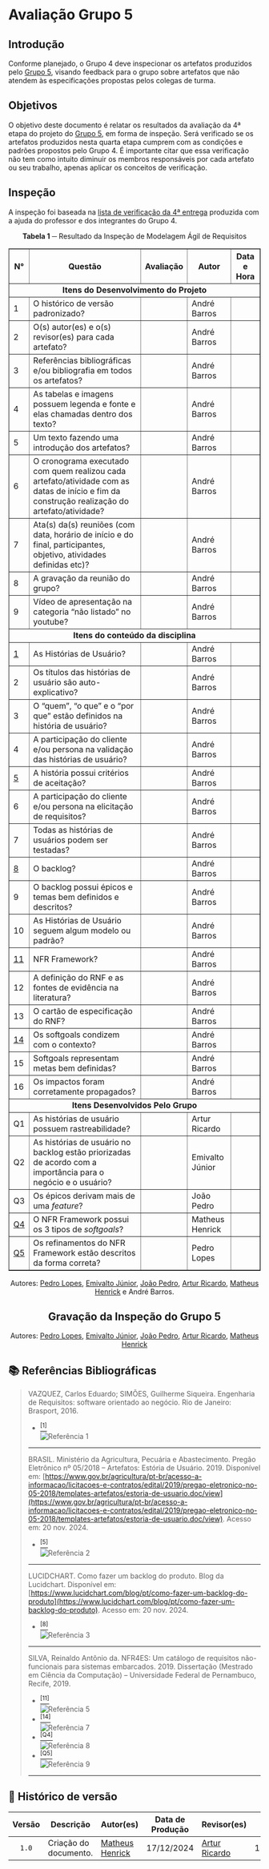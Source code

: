 # Avaliação Grupo 5

## Introdução

Conforme planejado, o Grupo 4 deve inspecionar os artefatos produzidos pelo [Grupo 5](https://github.com/Requisitos-de-Software/2024.2-TesouroDireto), visando feedback para o grupo sobre artefatos que não atendem às especificações propostas pelos colegas de turma.

## Objetivos

O objetivo deste documento é relatar os resultados da avaliação da 4ª etapa do projeto do [Grupo 5](https://github.com/Requisitos-de-Software/2024.2-TesouroDireto), em forma de inspeção. Será verificado se os artefatos produzidos nesta quarta etapa cumprem com as condições e padrões propostos pelo Grupo 4. É importante citar que essa verificação não tem como intuito diminuir os membros responsáveis por cada artefato ou seu trabalho, apenas aplicar os conceitos de verificação.

## Inspeção

A inspeção foi baseada na [lista de verificação da 4ª entrega](../../lista_verif/entrega4.md) produzida com a ajuda do professor e dos integrantes do Grupo 4.

<center>

**Tabela 1** ─ Resultado da Inspeção de Modelagem Ágil de Requisitos

<table border="1">
  <thead>
    <tr>
      <th>N°</th>
      <th>Questão</th>
      <th>Avaliação</th>
      <th>Autor</th>
      <th>Data e Hora</th>
    </tr>
  </thead>
  <tbody>
    <tr>
      <td colspan="5" style="text-align: center; font-weight: bold;">Itens do Desenvolvimento do Projeto</td>
    </tr>
    <tr>
      <td>1</td>
      <td>O histórico de versão padronizado?</td>
      <td></td>
      <td>André Barros</td>
      <td></td>
    </tr>
    <tr>
      <td>2</td>
      <td>O(s) autor(es) e o(s) revisor(es) para cada artefato?</td>
      <td></td>
      <td>André Barros</td>
      <td></td>
    </tr>
    <tr>
      <td>3</td>
      <td>Referências bibliográficas e/ou bibliografia em todos os artefatos?</td>
      <td></td>
      <td>André Barros</td>
      <td></td>
    </tr>
    <tr>
      <td>4</td>
      <td>As tabelas e imagens possuem legenda e fonte e elas chamadas dentro dos texto?</td>
      <td></td>
      <td>André Barros</td>
      <td></td>
    </tr>
    <tr>
      <td>5</td>
      <td>Um texto fazendo uma introdução dos artefatos?</td>
      <td></td>
      <td>André Barros</td>
      <td></td>
    </tr>
    <tr>
      <td>6</td>
      <td>O cronograma executado com quem realizou cada artefato/atividade com as datas de início e fim da construção realização do artefato/atividade?</td>
      <td></td>
      <td>André Barros</td>
      <td></td>
    </tr>
    <tr>
      <td>7</td>
      <td>Ata(s) da(s) reuniões (com data, horário de início e do final, participantes, objetivo, atividades definidas etc)?</td>
      <td></td>
      <td>André Barros</td>
      <td></td>
    </tr>
    <tr>
      <td>8</td>
      <td>A gravação da reunião do grupo?</td>
      <td></td>
      <td>André Barros</td>
      <td></td>
    </tr>
    <tr>
      <td>9</td>
      <td>Vídeo de apresentação na categoria “não listado” no youtube?</td>
      <td></td>
      <td>André Barros</td>
      <td></td>
    </tr>
  </tbody>
  <tbody>
    <tr>
      <td colspan="5" style="text-align: center; font-weight: bold;">Itens do conteúdo da disciplina</td>
    </tr>
    <tr>
      <td><a id="REF1" href="#anchor_1">1</a></td>
      <td>As Histórias de Usuário?</td>
      <td></td>
      <td>André Barros</td>
      <td></td>
    </tr>
    <tr>
      <td>2</td>
      <td>Os títulos das histórias de usuário são auto-explicativo?</td>
      <td></td>
      <td>André Barros</td>
      <td></td>
    </tr>
    <tr>
      <td>3</td>
      <td>O “quem”, “o que” e o “por que” estão definidos na história de usuário?</td>
      <td></td>
      <td>André Barros</td>
      <td></td>
    </tr>
    <tr>
      <td>4</td>
      <td>A participação do cliente e/ou persona na validação das histórias de usuário?</td>
      <td></td>
      <td>André Barros</td>
      <td></td>
    </tr>
    <tr>
      <td><a id="REF2" href="#anchor_2">5</a></td>
      <td>A história possui critérios de aceitação?</td>
      <td></td>
      <td>André Barros</td>
      <td></td>
    </tr>
    <tr>
      <td>6</td>
      <td>A participação do cliente e/ou persona na elicitação de requisitos?</td>
      <td></td>
      <td>André Barros</td>
      <td></td>
    </tr>
    <tr>
      <td>7</td>
      <td>Todas as histórias de usuários podem ser testadas?</td>
      <td></td>
      <td>André Barros</td>
      <td></td>
    </tr>
    <tr>
      <td><a id="REF3" href="#anchor_3">8</a></td>
      <td>O backlog?</td>
      <td></td>
      <td>André Barros</td>
      <td></td>
    </tr>
    <tr>
      <td>9</td>
      <td>O backlog possui épicos e temas bem definidos e descritos?</td>
      <td></td>
      <td>André Barros</td>
      <td></td>
    </tr>
    <tr>
      <td>10</td>
      <td>As Histórias de Usuário seguem algum modelo ou padrão?</td>
      <td></td>
      <td>André Barros</td>
      <td></td>
    </tr>
    <tr>
      <td><a id="REF5" href="#anchor_5">11</a></td>
      <td>NFR Framework?</td>
      <td></td>
      <td>André Barros</td>
      <td></td>
    </tr>
    <tr>
      <td>12</td>
      <td>A definição do RNF e as fontes de evidência na literatura?</td>
      <td></td>
      <td>André Barros</td>
      <td></td>
    </tr>
    <tr>
      <td>13</td>
      <td>O cartão de especificação do RNF?</td>
      <td></td>
      <td>André Barros</td>
      <td></td>
    </tr>
    <tr>
      <td><a id="REF7" href="#anchor_7">14</a></td>
      <td>Os softgoals condizem com o contexto?</td>
      <td></td>
      <td>André Barros</td>
      <td></td>
    </tr>
    <tr>
      <td>15</td>
      <td>Softgoals representam metas bem definidas?</td>
      <td></td>
      <td>André Barros</td>
      <td></td>
    </tr>
    <tr>
      <td>16</td>
      <td>Os impactos foram corretamente propagados?</td>
      <td></td>
      <td>André Barros</td>
      <td></td>
    </tr>
  </tbody>
  <tbody>
    <tr>
      <td colspan="5" style="text-align: center; font-weight: bold;">Itens Desenvolvidos Pelo Grupo</td>
    </tr>
    <tr>
      <td>Q1</td>
      <td>As histórias de usuário possuem rastreabilidade?</td>
      <td></td>
      <td>Artur Ricardo</td>
      <td></td>
    </tr>
    <tr>
      <td>Q2</td>
      <td>As histórias de usuário no backlog estão priorizadas de acordo com a importância para o negócio e o usuário?</td>
      <td></td>
      <td>Emivalto Júnior</td>
      <td></td>
    </tr>
    <tr>
      <td>Q3</td>
      <td>Os épicos derivam mais de uma <em>feature</em>?</td>
      <td></td>
      <td>João Pedro</td>
      <td></td>
    </tr>
    <tr>
      <td><a id="REF8" href="#anchor_8">Q4</a></td>
      <td>O NFR Framework possui os 3 tipos de <em>softgoals</em>?</td>
      <td></td>
      <td>Matheus Henrick</td>
      <td></td>
    </tr>
    <tr>
      <td><a id="REF9" href="#anchor_9">Q5</a></td>
      <td>Os refinamentos do NFR Framework estão descritos da forma correta?</td>
      <td></td>
      <td>Pedro Lopes</td>
      <td></td>
    </tr>
  </tbody>
</table>


</center>

<div align="center">
  <p>Autores: <a href="https://github.com/pLopess">Pedro Lopes</a>, <a href="https://github.com/EmivaltoJrr">Emivalto Júnior</a>, <a href="https://github.com/JoosPerro">João Pedro</a>, <a href="https://github.com/algorithmorphic">Artur Ricardo</a>, <a href="https://github.com/MatheusHenrickSantos">Matheus Henrick</a> e André Barros.</p>
</div>



<center>

## Gravação da Inspeção do Grupo 5

<incorporar>

</center>

<div align="center">
  <p>Autores: <a href="https://github.com/pLopess">Pedro Lopes</a>, <a href="https://github.com/EmivaltoJrr">Emivalto Júnior</a>, <a href="https://github.com/JoosPerro">João Pedro</a>, <a href="https://github.com/algorithmorphic">Artur Ricardo</a>, <a href="https://github.com/MatheusHenrickSantos">Matheus Henrick</a></p>
</div>



## 📚 Referências Bibliográficas

> VAZQUEZ, Carlos Eduardo; SIMÕES, Guilherme Siqueira. Engenharia de Requisitos: software orientado ao negócio. Rio de Janeiro: Brasport, 2016.
>
> - <a id="anchor_1" href="#REF1"><sup>[1]</sup></a><br>![Referência 1](../../referencias/entr4-historia-de-usuario.png)
>****
> BRASIL. Ministério da Agricultura, Pecuária e Abastecimento. Pregão Eletrônico nº 05/2018 – Artefatos: Estória de Usuário. 2019. Disponível em: [https://www.gov.br/agricultura/pt-br/acesso-a-informacao/licitacoes-e-contratos/edital/2019/pregao-eletronico-no-05-2018/templates-artefatos/estoria-de-usuario.doc/view](https://www.gov.br/agricultura/pt-br/acesso-a-informacao/licitacoes-e-contratos/edital/2019/pregao-eletronico-no-05-2018/templates-artefatos/estoria-de-usuario.doc/view). Acesso em: 20 nov. 2024.
>
> - <a id="anchor_2" href="#REF2"><sup>[5]</sup></a><br>![Referência 2](../../referencias/entr4-criterio-de-aceit-ex.png)
>****
> LUCIDCHART. Como fazer um backlog do produto. Blog da Lucidchart. Disponível em: [https://www.lucidchart.com/blog/pt/como-fazer-um-backlog-do-produto](https://www.lucidchart.com/blog/pt/como-fazer-um-backlog-do-produto). Acesso em: 20 nov. 2024.
>
> - <a id="anchor_3" href="#REF3"><sup>[8]</sup></a><br>![Referência 3](../../referencias/entr4-backlog.png)
>****
> SILVA, Reinaldo Antônio da. NFR4ES: Um catálogo de requisitos não-funcionais para sistemas embarcados. 2019. Dissertação (Mestrado em Ciência da Computação) – Universidade Federal de Pernambuco, Recife, 2019.
>
> - <a id="anchor_5" href="#REF5"><sup>[11]</sup></a><br>![Referência 5](../../referencias/entr4-nfr-framework.png)
> - <a id="anchor_7" href="#REF7"><sup>[14]</sup></a><br>![Referência 7](../../referencias/entr4-nfr-softgoals.png)
> - <a id="anchor_8" href="#REF8"><sup>[Q4]</sup></a><br>![Referência 8](../../referencias/entr4-nfr-tipos-de-softgoals.png)
> - <a id="anchor_9" href="#REF9"><sup>[Q5]</sup></a><br>![Referência 9](../../referencias/entr4-nfr-refinamento.png)
>****



## 📑 Histórico de versão

| Versão | Descrição | Autor(es) | Data de Produção | Revisor(es) | Data de Revisão | 
| :----: | --------- | --------- | :--------------: | ----------- | :-------------: |
| `1.0`  | Criação do documento. | [Matheus Henrick](https://github.com/MatheusHenrickSantos) | 17/12/2024 | [Artur Ricardo](https://github.com/algorithmorphic) | 17/12/2024 |
